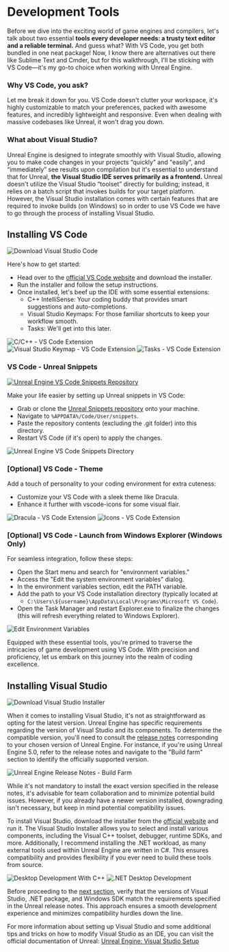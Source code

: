 # Development Tools

Before we dive into the exciting world of game engines and compilers, let's talk about two essential **tools every developer needs: a trusty text editor and a reliable terminal.** And guess what? With VS Code, you get both bundled in one neat package! Now, I know there are alternatives out there like Sublime Text and Cmder, but for this walkthrough, I'll be sticking with VS Code—it's my go-to choice when working with Unreal Engine.

### Why VS Code, you ask?

Let me break it down for you. VS Code doesn't clutter your workspace, it's highly customizable to match your preferences, packed with awesome features, and incredibly lightweight and responsive. Even when dealing with massive codebases like Unreal, it won't drag you down.

### What about Visual Studio?

Unreal Engine is designed to integrate smoothly with Visual Studio, allowing you to make code changes in your projects “quickly” and "easily", and “immediately” see results upon compilation but it's essential to understand that for Unreal, **the Visual Studio IDE serves primarily as a frontend.** Unreal doesn't utilize the Visual Studio “toolset” directly for building; instead, it relies on a batch script that invokes builds for your target platform. However, the Visual Studio installation comes with certain features that are required to invoke builds (on Windows) so in order to use VS Code we have to go through the process of installing Visual Studio.

## Installing VS Code

![Download Visual Studio Code](./resources/download-vs-code.png)

Here's how to get started:

- Head over to the [official VS Code website](https://code.visualstudio.com) and download the installer.
- Run the installer and follow the setup instructions.
- Once installed, let's beef up the IDE with some essential extensions:
    - C++ IntelliSense: Your coding buddy that provides smart suggestions and auto-completions.
    - Visual Studio Keymaps: For those familiar shortcuts to keep your workflow smooth.
    - Tasks: We'll get into this later.

![C/C++ - VS Code Extension](./resources/c-cpp-code-extension.png)
![Visual Studio Keymap - VS Code Extension](./resources/visual-studio-keymap-code-extension.png)
![Tasks - VS Code Extension](./resources/tasks-code-extension.png)

### VS Code - Unreal Snippets

[![Unreal Engine VS Code Snippets Repository](./resources/unreal-snippets-repository.png)](https://github.com/Dyronix/unreal-snippets-vscode)

Make your life easier by setting up Unreal snippets in VS Code:

- Grab or clone the [Unreal Snippets repository](https://github.com/Dyronix/unreal-snippets-vscode) onto your machine.
- Navigate to `%APPDATA%/Code/User/snippets`.
- Paste the repository contents (excluding the .git folder) into this directory.
- Restart VS Code (if it's open) to apply the changes. 

![Unreal Engine VS Code Snippets Directory](./resources/unreal-engine-snippets.png)

### [Optional] VS Code - Theme

Add a touch of personality to your coding environment for extra cuteness:

- Customize your VS Code with a sleek theme like Dracula.
- Enhance it further with vscode-icons for some visual flair.

![Dracula - VS Code Extension](./resources/dracula-code-extension.png)
![Icons - VS Code Extension](./resources/icons-code-extension.png)

### [Optional] VS Code - Launch from Windows Explorer (Windows Only)

For seamless integration, follow these steps:

- Open the Start menu and search for "environment variables."
- Access the "Edit the system environment variables" dialog.
- In the environment variables section, edit the PATH variable.
- Add the path to your VS Code installation directory (typically located at 
    - `C:\Users\${username}\AppData\Local\Programs\Microsoft VS Code`).
- Open the Task Manager and restart Explorer.exe to finalize the changes (this will refresh everything related to Windows Explorer).

![Edit Environment Variables](./resources/edit-environment-variables.png)

Equipped with these essential tools, you're primed to traverse the intricacies of game development using VS Code. With precision and proficiency, let us embark on this journey into the realm of coding excellence.

## Installing Visual Studio

![Download Visual Studio Installer](./resources/download-visual-studio-installer.png)

When it comes to installing Visual Studio, it's not as straightforward as opting for the latest version. Unreal Engine has specific requirements regarding the version of Visual Studio and its components. To determine the compatible version, you'll need to consult the [release notes](https://docs.unrealengine.com/5.0/en-US/unreal-engine-5.0-release-notes/) corresponding to your chosen version of Unreal Engine. For instance, if you're using Unreal Engine 5.0, refer to the release notes and navigate to the "Build farm" section to identify the officially supported version.

![Unreal Engine Release Notes - Build Farm](./resources/unreal-engine-build-farm-output.png)

While it's not mandatory to install the exact version specified in the release notes, it's advisable for team collaboration and to minimize potential build issues. However, if you already have a newer version installed, downgrading isn't necessary, but keep in mind potential compatibility issues.

To install Visual Studio, download the installer from the [official website](https://visualstudio.microsoft.com/vs/) and run it. The Visual Studio Installer allows you to select and install various components, including the Visual C++ toolset, debugger, runtime SDKs, and more. Additionally, I recommend installing the .NET workload, as many external tools used within Unreal Engine are written in C#. This ensures compatibility and provides flexibility if you ever need to build these tools from source.

![Desktop Development With C++](./resources/desktop-development-with-cpp.png)
![.NET Desktop Development](./resources/net-desktop-development.png)

Before proceeding to the [next section](./creating_unreal_project_from_scratch.md), verify that the versions of Visual Studio, .NET package, and Windows SDK match the requirements specified in the Unreal release notes. This approach ensures a smooth development experience and minimizes compatibility hurdles down the line.

For more information about setting up Visual Studio and some additional tips and tricks on how to modify Visual Studio as an IDE, you can visit the official documentation of Unreal: [Unreal Engine: Visual Studio Setup](https://docs.unrealengine.com/4.27/en-US/ProductionPipelines/DevelopmentSetup/VisualStudioSetup/)
